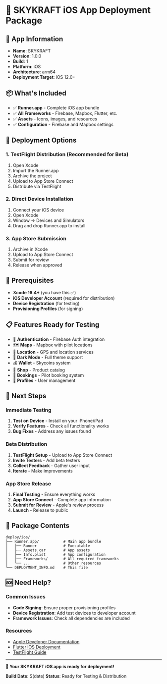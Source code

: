 # 🚀 SKYKRAFT iOS App Deployment Package

## 📱 App Information
- **Name**: SKYKRAFT
- **Version**: 1.0.0
- **Build**: 1
- **Platform**: iOS
- **Architecture**: arm64
- **Deployment Target**: iOS 12.0+

## 📦 What's Included
- ✅ **Runner.app** - Complete iOS app bundle
- ✅ **All Frameworks** - Firebase, Mapbox, Flutter, etc.
- ✅ **Assets** - Icons, images, and resources
- ✅ **Configuration** - Firebase and Mapbox settings

## 🚀 Deployment Options

### 1. **TestFlight Distribution** (Recommended for Beta)
1. Open Xcode
2. Import the Runner.app
3. Archive the project
4. Upload to App Store Connect
5. Distribute via TestFlight

### 2. **Direct Device Installation**
1. Connect your iOS device
2. Open Xcode
3. Window → Devices and Simulators
4. Drag and drop Runner.app to install

### 3. **App Store Submission**
1. Archive in Xcode
2. Upload to App Store Connect
3. Submit for review
4. Release when approved

## 🔧 Prerequisites
- **Xcode 16.4+** (you have this ✅)
- **iOS Developer Account** (required for distribution)
- **Device Registration** (for testing)
- **Provisioning Profiles** (for signing)

## 📋 Features Ready for Testing
- 🔐 **Authentication** - Firebase Auth integration
- 🗺️ **Maps** - Mapbox with pilot locations
- 📍 **Location** - GPS and location services
- 🌙 **Dark Mode** - Full theme support
- 💰 **Wallet** - Skycoins system
- 🛒 **Shop** - Product catalog
- 📅 **Bookings** - Pilot booking system
- 👤 **Profiles** - User management

## 🎯 Next Steps

### **Immediate Testing**
1. **Test on Device** - Install on your iPhone/iPad
2. **Verify Features** - Check all functionality works
3. **Bug Fixes** - Address any issues found

### **Beta Distribution**
1. **TestFlight Setup** - Upload to App Store Connect
2. **Invite Testers** - Add beta testers
3. **Collect Feedback** - Gather user input
4. **Iterate** - Make improvements

### **App Store Release**
1. **Final Testing** - Ensure everything works
2. **App Store Connect** - Complete app information
3. **Submit for Review** - Apple's review process
4. **Launch** - Release to public

## 📁 Package Contents
```
deploy/ios/
├── Runner.app/           # Main app bundle
│   ├── Runner            # Executable
│   ├── Assets.car        # App assets
│   ├── Info.plist        # App configuration
│   ├── Frameworks/       # All required frameworks
│   └── ...               # Other resources
└── DEPLOYMENT_INFO.md    # This file
```

## 🆘 Need Help?

### **Common Issues**
- **Code Signing**: Ensure proper provisioning profiles
- **Device Registration**: Add test devices to developer account
- **Framework Issues**: Check all dependencies are included

### **Resources**
- [Apple Developer Documentation](https://developer.apple.com/)
- [Flutter iOS Deployment](https://docs.flutter.dev/deployment/ios)
- [TestFlight Guide](https://developer.apple.com/testflight/)

---

**🎉 Your SKYKRAFT iOS app is ready for deployment!**

**Build Date**: $(date)
**Status**: Ready for Testing & Distribution
